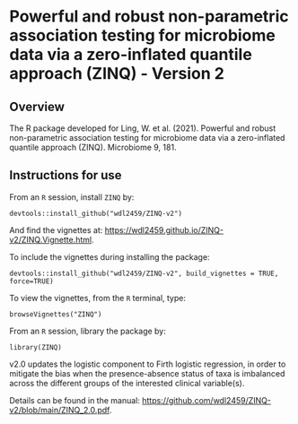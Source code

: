 # Powerful and robust non-parametric association testing for microbiome data via a zero-inflated quantile approach (ZINQ) - Version 2

## Overview

The R package developed for Ling, W. et al. (2021). Powerful and robust non-parametric association testing for microbiome data via a zero-inflated quantile approach (ZINQ). Microbiome 9, 181.

## Instructions for use

From an `R` session, install `ZINQ` by:
```
devtools::install_github("wdl2459/ZINQ-v2")
```
And find the vignettes at: https://wdl2459.github.io/ZINQ-v2/ZINQ.Vignette.html.


To include the vignettes during installing the package:
```
devtools::install_github("wdl2459/ZINQ-v2", build_vignettes = TRUE, force=TRUE)
```
To view the vignettes, from the `R` terminal, type: 
```
browseVignettes("ZINQ")
```

From an `R` session, library the package by:
```
library(ZINQ)
```

v2.0 updates the logistic component to Firth logistic regression, in order to mitigate the bias when the presence-absence status of taxa is imbalanced across the different groups of the interested clinical variable(s).

Details can be found in the manual: https://github.com/wdl2459/ZINQ-v2/blob/main/ZINQ_2.0.pdf.
